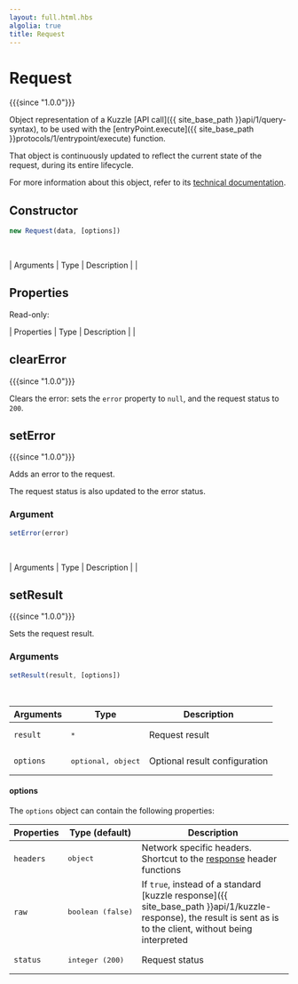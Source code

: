```yaml
---
layout: full.html.hbs
algolia: true
title: Request
---
```



# Request

{{{since "1.0.0"}}}

Object representation of a Kuzzle [API call]({{ site_base_path }}api/1/query-syntax), to be used with the [entryPoint.execute]({{ site_base_path }}protocols/1/entrypoint/execute) function.

That object is continuously updated to reflect the current state of the request, during its entire lifecycle.

For more information about this object, refer to its [technical documentation](https://github.com/kuzzleio/kuzzle-common-objects/blob/master/README.md#request).


## Constructor

```js
new Request(data, [options])
```
<br/>

| Arguments | Type | Description |
|
## Properties

Read-only:

| Properties | Type | Description |
|
## clearError

{{{since "1.0.0"}}}

Clears the error: sets the `error` property to `null`, and the request status to `200`.


## setError

{{{since "1.0.0"}}}

Adds an error to the request.

The request status is also updated to the error status.

### Argument

```js
setError(error)
```

<br/>

| Arguments | Type | Description |
|
## setResult

{{{since "1.0.0"}}}

Sets the request result.

### Arguments

```js
setResult(result, [options])
```

<br/>

| Arguments | Type | Description |
|-----------|------|-------------|
| `result` | <pre>*</pre> | Request result |
| `options` | <pre>optional, object</pre> | Optional result configuration |

#### options

The `options` object can contain the following properties:

| Properties | Type (default) | Description |
|-----------|------|-------------|
| `headers` | <pre>object</pre> | Network specific headers. Shortcut to the [response](https://github.com/kuzzleio/kuzzle-common-objects#requestresponse) header functions |
| `raw` | <pre>boolean (false)</pre> | If `true`, instead of a standard [kuzzle response]({{ site_base_path }}api/1/kuzzle-response), the result is sent as is to the client, without being interpreted |
| `status` | <pre>integer (200)</pre> | Request status |
